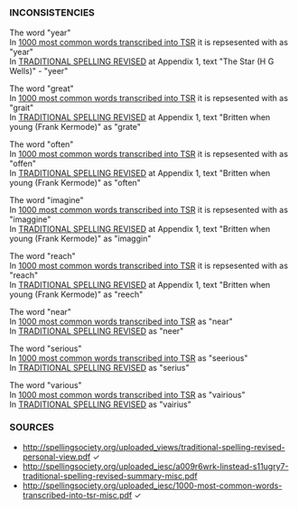 #

### INCONSISTENCIES

The word "year"   
In [1000 most common words transcribed into TSR](http://spellingsociety.org/uploaded_iesc/1000-most-common-words-transcribed-into-tsr-misc.pdf)
it is repsesented with as "year"   
In [TRADITIONAL SPELLING REVISED](http://spellingsociety.org/uploaded_views/traditional-spelling-revised-personal-view.pdf)
at Appendix 1, text "The Star (H G Wells)" - "yeer"

The word "great"   
In [1000 most common words transcribed into TSR](http://spellingsociety.org/uploaded_iesc/1000-most-common-words-transcribed-into-tsr-misc.pdf)
it is repsesented with as "grait"   
In [TRADITIONAL SPELLING REVISED](http://spellingsociety.org/uploaded_views/traditional-spelling-revised-personal-view.pdf)
at Appendix 1, text "Britten when young (Frank Kermode)" as "grate"

The word "often"   
In [1000 most common words transcribed into TSR](http://spellingsociety.org/uploaded_iesc/1000-most-common-words-transcribed-into-tsr-misc.pdf)
it is repsesented with as "offen"   
In [TRADITIONAL SPELLING REVISED](http://spellingsociety.org/uploaded_views/traditional-spelling-revised-personal-view.pdf)
at Appendix 1, text "Britten when young (Frank Kermode)" as "often"

The word "imagine"   
In [1000 most common words transcribed into TSR](http://spellingsociety.org/uploaded_iesc/1000-most-common-words-transcribed-into-tsr-misc.pdf)
it is repsesented with as "imaggine"   
In [TRADITIONAL SPELLING REVISED](http://spellingsociety.org/uploaded_views/traditional-spelling-revised-personal-view.pdf)
at Appendix 1, text "Britten when young (Frank Kermode)" as "imaggin"

The word "reach"   
In [1000 most common words transcribed into TSR](http://spellingsociety.org/uploaded_iesc/1000-most-common-words-transcribed-into-tsr-misc.pdf)
it is repsesented with as "reach"   
In [TRADITIONAL SPELLING REVISED](http://spellingsociety.org/uploaded_views/traditional-spelling-revised-personal-view.pdf)
at Appendix 1, text "Britten when young (Frank Kermode)" as "reech"

The word "near"   
In [1000 most common words transcribed into TSR](http://spellingsociety.org/uploaded_iesc/1000-most-common-words-transcribed-into-tsr-misc.pdf)
as "near"   
In [TRADITIONAL SPELLING REVISED](http://spellingsociety.org/uploaded_views/traditional-spelling-revised-personal-view.pdf)
as "neer"

The word "serious"   
In [1000 most common words transcribed into TSR](http://spellingsociety.org/uploaded_iesc/1000-most-common-words-transcribed-into-tsr-misc.pdf)
as "seerious"   
In [TRADITIONAL SPELLING REVISED](http://spellingsociety.org/uploaded_views/traditional-spelling-revised-personal-view.pdf)
as "serius"

The word "various"   
In [1000 most common words transcribed into TSR](http://spellingsociety.org/uploaded_iesc/1000-most-common-words-transcribed-into-tsr-misc.pdf)
as "vairious"   
In [TRADITIONAL SPELLING REVISED](http://spellingsociety.org/uploaded_views/traditional-spelling-revised-personal-view.pdf)
as "vairius"

### SOURCES

- http://spellingsociety.org/uploaded_views/traditional-spelling-revised-personal-view.pdf ✓
- http://spellingsociety.org/uploaded_iesc/a009r6wrk-linstead-s11ugry7-traditional-spelling-revised-summary-misc.pdf
- http://spellingsociety.org/uploaded_iesc/1000-most-common-words-transcribed-into-tsr-misc.pdf ✓